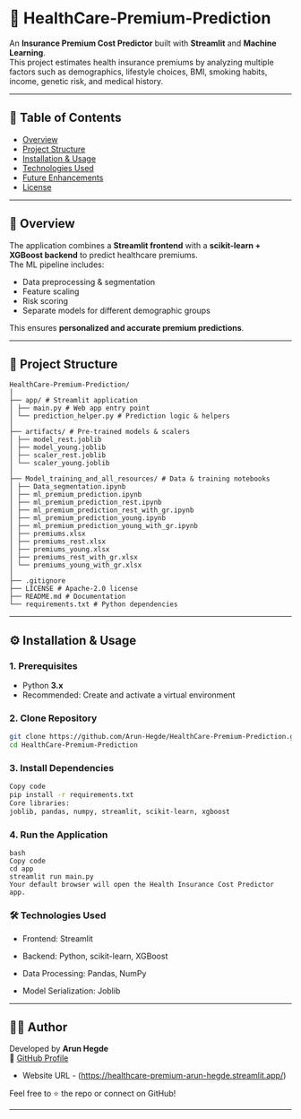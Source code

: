 # 🏥 HealthCare-Premium-Prediction

An **Insurance Premium Cost Predictor** built with **Streamlit** and **Machine Learning**.  
This project estimates health insurance premiums by analyzing multiple factors such as demographics, lifestyle choices, BMI, smoking habits, income, genetic risk, and medical history.  

---

## 📖 Table of Contents
- [Overview](#-overview)
- [Project Structure](#-project-structure)
- [Installation & Usage](#️-installation--usage)
- [Technologies Used](#-technologies-used)
- [Future Enhancements](#-future-enhancements)
- [License](#-license)

---

## 🚀 Overview
The application combines a **Streamlit frontend** with a **scikit-learn + XGBoost backend** to predict healthcare premiums.  
The ML pipeline includes:
- Data preprocessing & segmentation  
- Feature scaling  
- Risk scoring  
- Separate models for different demographic groups  

This ensures **personalized and accurate premium predictions**.

---

## 📂 Project Structure

```
HealthCare-Premium-Prediction/
│
├── app/ # Streamlit application 
│ ├── main.py # Web app entry point 
│ └── prediction_helper.py # Prediction logic & helpers 
│
├── artifacts/ # Pre-trained models & scalers 
│ ├── model_rest.joblib 
│ ├── model_young.joblib 
│ ├── scaler_rest.joblib 
│ └── scaler_young.joblib 
│
├── Model_training_and_all_resources/ # Data & training notebooks 
│ ├── Data_segmentation.ipynb 
│ ├── ml_premium_prediction.ipynb 
│ ├── ml_premium_prediction_rest.ipynb 
│ ├── ml_premium_prediction_rest_with_gr.ipynb 
│ ├── ml_premium_prediction_young.ipynb 
│ ├── ml_premium_prediction_young_with_gr.ipynb 
│ ├── premiums.xlsx 
│ ├── premiums_rest.xlsx 
│ ├── premiums_young.xlsx 
│ ├── premiums_rest_with_gr.xlsx 
│ └── premiums_young_with_gr.xlsx 
│
├── .gitignore 
├── LICENSE # Apache-2.0 license
├── README.md # Documentation 
└── requirements.txt # Python dependencies 

```
---

## ⚙️ Installation & Usage

### 1. Prerequisites
- Python **3.x**  
- Recommended: Create and activate a virtual environment  

### 2. Clone Repository
```bash
git clone https://github.com/Arun-Hegde/HealthCare-Premium-Prediction.git
cd HealthCare-Premium-Prediction
```

### 3. Install Dependencies

```bash
Copy code
pip install -r requirements.txt
Core libraries:
joblib, pandas, numpy, streamlit, scikit-learn, xgboost
```

### 4. Run the Application
```
bash
Copy code
cd app
streamlit run main.py
Your default browser will open the Health Insurance Cost Predictor app.
```

### 🛠️ Technologies Used

- Frontend: Streamlit

- Backend: Python, scikit-learn, XGBoost

- Data Processing: Pandas, NumPy

- Model Serialization: Joblib
---

## 🙋‍♂️ Author

Developed by **Arun Hegde**  
📎 [GitHub Profile](https://github.com/Arun-Hegde)
- Website URL - (https://healthcare-premium-arun-hegde.streamlit.app/)

Feel free to ⭐ the repo or connect on GitHub!

---
